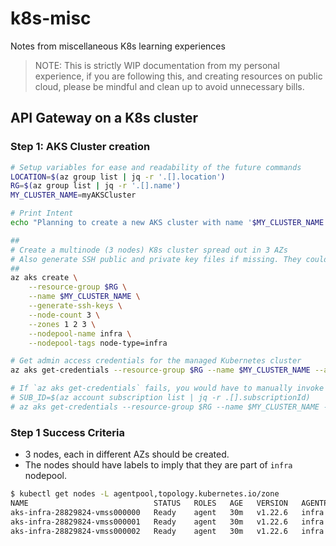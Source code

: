 # k8s-misc
Notes from miscellaneous K8s learning experiences

> NOTE: This is strictly WIP documentation from my personal experience, if you are following this, and creating resources on public cloud, please be mindful and clean up to avoid unnecessary bills.

## API Gateway on a K8s cluster

### Step 1: AKS Cluster creation

```bash
# Setup variables for ease and readability of the future commands
LOCATION=$(az group list | jq -r '.[].location')
RG=$(az group list | jq -r '.[].name')
MY_CLUSTER_NAME=myAKSCluster

# Print Intent 
echo "Planning to create a new AKS cluster with name '$MY_CLUSTER_NAME' in Resource Group '$RG' at '$LOCATION'. Subscription ID is '$SUB_ID'"

##
# Create a multinode (3 nodes) K8s cluster spread out in 3 AZs
# Also generate SSH public and private key files if missing. They could be used to SSH into the VMs
##
az aks create \
    --resource-group $RG \
    --name $MY_CLUSTER_NAME \
    --generate-ssh-keys \
    --node-count 3 \
    --zones 1 2 3 \
    --nodepool-name infra \
    --nodepool-tags node-type=infra

# Get admin access credentials for the managed Kubernetes cluster
az aks get-credentials --resource-group $RG --name $MY_CLUSTER_NAME --admin 

# If `az aks get-credentials` fails, you would have to manually invoke these commands and re-run the get-credentials command
# SUB_ID=$(az account subscription list | jq -r .[].subscriptionId)
# az aks get-credentials --resource-group $RG --name $MY_CLUSTER_NAME --overwrite-existing --admin
```

### Step 1 Success Criteria

- 3 nodes, each in different AZs should be created.
- The nodes should have labels to imply that they are part of `infra` nodepool.

```bash
$ kubectl get nodes -L agentpool,topology.kubernetes.io/zone
NAME                            STATUS   ROLES   AGE   VERSION   AGENTPOOL   ZONE
aks-infra-28829824-vmss000000   Ready    agent   30m   v1.22.6   infra       southcentralus-1
aks-infra-28829824-vmss000001   Ready    agent   30m   v1.22.6   infra       southcentralus-2
aks-infra-28829824-vmss000002   Ready    agent   30m   v1.22.6   infra       southcentralus-3
```
